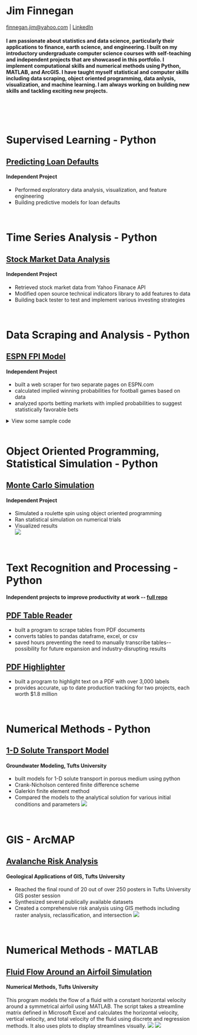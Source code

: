 # Jim Finnegan
[finnegan.jim@yahoo.com](mailto:finnegan.jim@yahoo.com?subject=GitHub%20Portfolio) | [LinkedIn](https://www.linkedin.com/in/james-m-finnegan/)

#### I am passionate about statistics and data science, particularly their applications to finance, earth science, and engineering. I built on my introductory undergraduate computer science courses with self-teaching and independent projects that are showcased in this portfolio. I implement computational skills and numerical methods using Python, MATLAB, and ArcGIS. I have taught myself statistical and computer skills including data scraping, object oriented programming, data anlysis, visualization, and machine learning. I am always working on building new skills and tackling exciting new projects.

<br/><br/><br/>

# Supervised Learning - Python
## [Predicting Loan Defaults](https://github.com/jmfinnegan12/Loan-default)
#### Independent Project
- Performed exploratory data analysis, visualization, and feature engineering
- Building predictive models for loan defaults

<br/>

# Time Series Analysis - Python
## [Stock Market Data Analysis](https://github.com/jmfinnegan12/Stocks)
#### Independent Project
- Retrieved stock market data from Yahoo Finanace API
- Modified open source technical indicators library to add features to data
- Building back tester to test and implement various investing strategies

<br/>

# Data Scraping and Analysis - Python
## [ESPN FPI Model](https://github.com/jmfinnegan12/FPI-Scrape)
#### Independent Project
- built a web scraper for two separate pages on ESPN.com
- calculated implied winning probabilities for football games based on data
- analyzed sports betting markets with implied probabilities to suggest statistically favorable bets


<details><summary>View some sample code</summary>
<p>
  
```python
# up to date FPI function
# returns pandas dataframe with current FPI table

def getFPI():
    url = 'https://www.espn.com/nfl/fpi'
    r = requests.get(url)
    html = r.text
    
    # ESPN splits the FPI table into two sides
    
    # put the left table (team names) into a pandas dataframe    
    soup = BeautifulSoup(html)
    table1 = soup.find('table', {"class": "Table Table--align-right Table--fixed Table--fixed-left"})
    rows = table1.find_all('tr')
    teams_data = []
    for row in rows[2:]:
        cols = row.find_all('td')
        cols = [element.text.strip() for element in cols]
        teams_data.append([element for element in cols if element])   

    teams_df = pd.DataFrame(teams_data)
    
    # put the right side table (FPI and other stats) into a pandas dataframe
    table2 = soup.find('table', {"class": "Table Table--align-right"})
    rows = table2.find_all('tr')
    stats_data = []
    for row in rows[2:]:
        cols = row.find_all('td')
        cols = [element.text.strip() for element in cols]
        stats_data.append([element for element in cols if element])   

    stats_df = pd.DataFrame(stats_data)
    
    # combine into one dataframe and update headings
    df = pd.merge(teams_df, stats_df, left_index=True, right_index=True)
    headers = {'0_x': 'TEAM', 
               '0_y': 'W-L', 
               1 : 'FPI', 
               2: 'RK', 
               3: 'TRND', 
               4: 'OFF', 
               5: 'DEF', 
               6: 'ST', 
               7: 'SOS', 
               8: 'REM_SOS', 
               9: 'AVG_WP'}
    df = df.rename(index=str,columns=headers)
    return df
```
</p>
</details>
<br/>

# Object Oriented Programming, Statistical Simulation - Python
## [Monte Carlo Simulation](https://github.com/jmfinnegan12/Monte-Carlo)
#### Independent Project
- Simulated a roulette spin using object oriented programming
- Ran statistical simulation on numerical trials
- Visualized results  
![](https://github.com/jmfinnegan12/Monte-Carlo/blob/main/Photos/GamblersFallacy%20Dist.PNG)

<br/>

# Text Recognition and Processing - Python
#### Independent projects to improve productivity at work -- [full repo](https://github.com/jmfinnegan12/pdf)
## [PDF Table Reader](https://github.com/jmfinnegan12/pdf/blob/main/TableReader_finalized.ipynb)
- built a program to scrape tables from PDF documents
- converts tables to pandas dataframe, excel, or csv
- saved hours preventing the need to manually transcribe tables--possibility for future expansion and industry-disrupting results

## [PDF Highlighter](https://github.com/jmfinnegan12/pdf/blob/main/PDF%20Highlight.ipynb)
- built a program to highlight text on a PDF with over 3,000 labels
- provides accurate, up to date production tracking for two projects, each worth $1.8 million


<br/>

# Numerical Methods - Python
## [1-D Solute Transport Model](https://github.com/jmfinnegan12/1Dtransport)
#### Groundwater Modeling, Tufts University
- built models for 1-D solute transport in porous medium using python
- Crank-Nicholson centered finite difference scheme
- Galerkin finite element method 
- Compared the models to the analytical solution for various initial conditions and parameters
![](/images/comparison_D_1_t400.png)

<br/>

# GIS - ArcMAP
## [Avalanche Risk Analysis](https://github.com/jmfinnegan12/avalanche)
#### Geological Applications of GIS, Tufts University
- Reached the final round of 20 out of over 250 posters in Tufts University GIS poster session
- Synthesized several publically available datasets
- Created a comprehensive risk analysis using GIS methods including raster analysis, reclassification, and intersection
![](/images/risk_map.PNG)

<br/>

# Numerical Methods - MATLAB
## [Fluid Flow Around an Airfoil Simulation](https://github.com/jmfinnegan12/fluid-flow)
#### Numerical Methods, Tufts University
This program models the flow of a fluid with a constant horizontal velocity around a symmetrical airfoil using MATLAB. The script takes a streamline matrix defined in Microsoft Excel and calculates the horizontal velocity, vertical velocity, and total velocity of the fluid using discrete and regression methods. It also uses plots to display streamlines visually.
![](/images/Streamlines.PNG)
![](/images/Surface%20Fit%20Plots.PNG)

